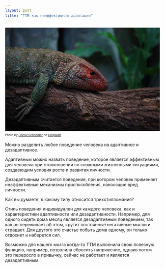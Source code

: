 ```yaml
---
layout: post
title: "ТТМ как неэффективная адаптация"
---
```

<img 
    src="/assets/img/conny-schneider-mmSH4C4WANc-unsplash.jpg"     
    alt="ТТМ как неэффективная адаптация"
    class="mb-0"
/>
<sup><sub>
Photo by <a href="https://unsplash.com/@choys_?utm_source=unsplash&utm_medium=referral&utm_content=creditCopyText">Conny Schneider</a> on <a href="https://unsplash.com/s/photos/adaptation?utm_source=unsplash&utm_medium=referral&utm_content=creditCopyText">Unsplash</a>
</sub></sup>


Можно разделить любое поведение человека на адаптивное и дезадаптивное.

Адаптивным можно назвать поведение, которое является эффективным для человека при столкновении со сложными жизненными ситуациями, создаеющим условия роста и развития личности.

Дезадаптивным считается поведение, при котором человек применяет неэффективные механизмы приспособления, наносящие вред личности.

Как вы думаете, к какому типу относится трихотилломания?

Стиль поведения индивидуален для каждого человека, как и характеристики адаптивности или дезадаптивности.
Например, для одного сидеть дома месяц является дезадаптивным поведением, так как он переживает об этом, крутит постоянные негативные мысли и страдает.
Для другого это счастье побыть дома одному, он только отдохнет и наберется сил.

Возможно для нашего мозга когда-то ТТМ выполнила свою полезную функцию, например, позволила сбросить напряжение, однако потом это переросло в привычку, сейчас не работает и является дезадаптивным.
